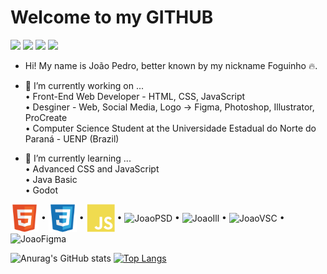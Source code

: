 # Welcome to my GITHUB
<a href="mailto:joaopedrosrlima@hotmail.com?Subject=Hi%20There" target="_blank"><img src="https://img.shields.io/badge/Microsoft_Outlook-0078D4?style=for-the-badge&logo=microsoft-outlook&logoColor=white" target="_blank"></a>
<a href="https://www.instagram.com/joao_foguin/" target="_blank"><img src="https://img.shields.io/badge/Instagram-E4405F?style=for-the-badge&logo=instagram&logoColor=white" target="_blank"></a>
<a href="https://www.linkedin.com/in/joaofoguin/" target="_blank"><img src="https://img.shields.io/badge/LinkedIn-0077B5?style=for-the-badge&logo=linkedin&logoColor=white" target="_blank"></a>
<a href="https://github.com/joaofoguin" target="_blank"><img src="https://img.shields.io/github/followers/joaofoguin.svg?style=social&label=Follow&maxAge=2592000" target="_blank"></a>
<br>

- Hi! My name is João Pedro, better known by my nickname Foguinho 🔥.

- 🔭 I’m currently working on ...<br>
• Front-End Web Developer - HTML, CSS, JavaScript<br>
• Desginer - Web, Social Media, Logo -> Figma, Photoshop, Illustrator, ProCreate<br>
• Computer Science Student at the Universidade Estadual do Norte do Paraná - UENP (Brazil)<br>

- 🌱 I’m currently learning ...<br>
• Advanced CSS and JavaScript<br>
• Java Basic<br>
• Godot<br>

<img align="center" alt="JoaoHTML" height="45" width="45" src="https://raw.githubusercontent.com/devicons/devicon/master/icons/html5/html5-original.svg"> • <img align="center" alt="JoaoCSS" height="45" width="45" src="https://raw.githubusercontent.com/devicons/devicon/master/icons/css3/css3-original.svg"> • <img align="center" alt="JoaoJS" height="45" width="45" src="https://raw.githubusercontent.com/devicons/devicon/master/icons/javascript/javascript-plain.svg"> •  <img align="center" alt="JoaoPSD" height="45" width="45" src="https://cdn.jsdelivr.net/gh/devicons/devicon/icons/photoshop/photoshop-plain.svg"> • <img img align="center" alt="JoaoIll" height="45" width="45" src="https://cdn.jsdelivr.net/gh/devicons/devicon/icons/illustrator/illustrator-plain.svg" /> • <img align="center" alt="JoaoVSC" height="45" width="45" src="https://cdn.jsdelivr.net/gh/devicons/devicon/icons/vscode/vscode-original.svg"> • <img img align="center" alt="JoaoFigma" height="45" width="45" src="https://cdn.jsdelivr.net/gh/devicons/devicon/icons/figma/figma-original.svg">


![Anurag's GitHub stats](https://github-readme-stats.vercel.app/api?username=joaofoguin&show_icons=true)
[![Top Langs](https://github-readme-stats.vercel.app/api/top-langs/?username=joaofoguin)](https://github.com/joaofoguin/github-readme-stats)


<!--
**joaofoguin/joaofoguin** is a ✨ _special_ ✨ repository because its `README.md` (this file) appears on your GitHub profile.

Here are some ideas to get you started:

- 👯 I’m looking to collaborate on ...
- 🤔 I’m looking for help with ...
- 💬 Ask me about ...
- 😄 Pronouns: ...
- ⚡ Fun fact: ...
-->
